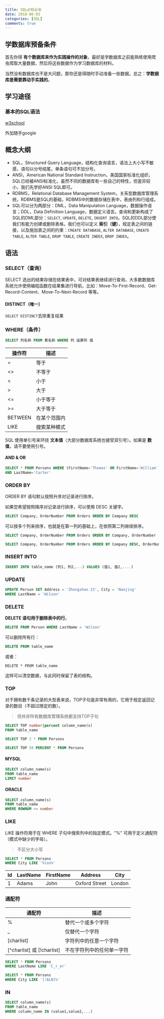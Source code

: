 ```yaml
---
title: SQL必知必会
date: 2018-06-03
categories: [SQL]
comments: true
---
```


## 学数据库预备条件

首先你得 **有个数据库来作为实践操作的对象**，最好是学数据库之前能熟练使用爬虫爬取大量数据，然后将这些数据作为学习数据库的材料。

当然没有数据库也不是大问题，那你还是得随时手动准备一些数据。总之：**学数据库是需要靠动手实践的**。

## 学习途径

### 基本的SQL语法

[w3school](http://www.w3school.com.cn/sql/sql_syntax.asp)

外加随手google

## 概念大纲

- SQL，Structured Query Language，结构化查询语言，语法上大小写不敏感，语句以分号结尾，单条语句可不加分号。
- ANSI，American National Standard Instruction，美国国家标准化组织，SQL已经被ANSI标准化，虽然不同的数据库有一些自己的特性，但差异较小，我们先学好ANSI SQL即可。
- RDBMS，Relational Database Management System，关系型数据库管理系统，RDBMS是SQL的基础，RDBMS中的数据存储在表中，表由列和行组成。
- SQL可以分为两部分：DML，Data Manipulation Language，数据操作语言；DDL，Data Definition Language，数据定义语言。查询和更新构成了SQL的DML部分：`SELECT`, `UPDATE`, `DELETE`, `INSERT INTO`。SQL的DDL部分使我们有能力创建或删除表格，我们也可以定义 **索引（键）**，规定表之间的链接，以及施加表之间的约束：`CREATE DATABASE`, `ALTER DATABASE`, `CREATE TABLE`, `ALTER TABLE`, `DROP TABLE`, `CREATE INDEX`, `DROP INDEX`。

## 语法

### SELECT（查询）

SELECT 选出的结果存储在结果表中，可对结果表继续进行查询，大多数数据库系统允许使用编程函数在结果集进行导航，比如：Move-To-First-Record、Get-Record-Content、Move-To-Next-Record 等等。

#### DISTINCT（唯一）

`SELECT DISTINCT`去除重复结果

### WHERE（条件）

```sql
SELECT 列名称 FROM 表名称 WHERE 列 运算符 值
```

| 操作符  | 描述         |
| ------- | ------------ |
| =       | 等于         |
| <>      | 不等于       |
| <       | 小于         |
| >       | 大于         |
| <=      | 小于等于     |
| >=      | 大于等于     |
| BETWEEN | 在某个范围内 |
| LIKE    | 搜索某种模式 |

SQL 使用单引号来环绕 **文本值**（大部分数据库系统也接受双引号）。如果是 **数值**，请不要使用引号。

#### AND & OR

```sql
SELECT * FROM Persons WHERE (FirstName='Thomas' OR FirstName='William')
AND LastName='Carter'
```

### ORDER BY

ORDER BY 语句默认按照升序对记录进行排序。

如果您希望按照降序对记录进行排序，可以使用 DESC 关键字。

```sql
SELECT Company, OrderNumber FROM Orders ORDER BY Company DESC
```

可以按多个列来排序，也就是在第一列的基础上，在依照第二列继续排序。

```sql
SELECT Company, OrderNumber FROM Orders ORDER BY Company, OrderNumber
```

```sql
SELECT Company, OrderNumber FROM Orders ORDER BY Company DESC, OrderNumber ASC
```

### INSERT INTO

```sql
INSERT INTO table_name (列1, 列2,...) VALUES (值1, 值2,....)
```

### UPDATE

```sql
UPDATE Person SET Address = 'Zhongshan 23', City = 'Nanjing'
WHERE LastName = 'Wilson'
```

### DELETE

**DELETE 语句用于删除表中的行**。

```sql
DELETE FROM Person WHERE LastName = 'Wilson' 
```

可以删除所有行：

```sql
DELETE FROM table_name
```

或者：

```
DELETE * FROM table_name
```

这样可以清空数据，与此同时保留了表的结构。

### TOP

对于拥有数千条记录的大型表来说，TOP子句是非常有用的，它用于规定返回记录的数目（不超过限定的数）。

> 但并非所有数据库管理系统都支持TOP子句

```sql
SELECT TOP number|percent column_name(s)
FROM table_name
```

```sql
SELECT TOP 2 * FROM Persons
```

```sql
SELECT TOP 50 PERCENT * FROM Persons
```

#### MYSQL

```sql
SELECT column_name(s)
FROM table_name
LIMIT number
```

#### ORACLE

```sql
SELECT column_name(s)
FROM table_name
WHERE ROWNUM <= number
```

### LIKE

LIKE 操作符用于在 WHERE 子句中搜索列中的指定模式。"%" 可用于定义通配符（模式中缺少的字母）。

> 不区分大小写

```sql
SELECT * FROM Persons
WHERE City LIKE '%lon%'
```

| Id   | LastName | FirstName | Address       | City   |
| ---- | -------- | --------- | ------------- | ------ |
| 1    | Adams    | John      | Oxford Street | London |

### 通配符

| 通配符                     | 描述                       |
| -------------------------- | -------------------------- |
| %                          | 替代一个或多个字符         |
| _                          | 仅替代一个字符             |
| [charlist]                 | 字符列中的任意一个字符     |
| [^charlist] 或 [!charlist] | 不在字符列中的任何单一字符 |

```sql
SELECT * FROM Persons
WHERE LastName LIKE 'C_r_er'
```

```sql
SELECT * FROM Persons
WHERE City LIKE '[!ALN]%'
```

### IN

```sql
SELECT column_name(s)
FROM table_name
WHERE column_name IN (value1,value2,...)
```

